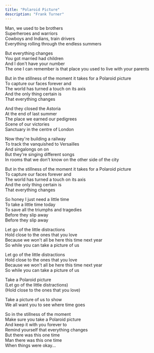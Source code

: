 ```yaml
---
title: "Polaroid Picture"
description: "Frank Turner"
--- 
```


Man, we used to be brothers<br />
Superheroes and warriors<br />
Cowboys and Indians, train drivers<br />
Everything rolling through the endless summers<br />

But everything changes<br />
You got married had children<br />
And I don't have your number<br />
The one I can remember is that place you used to live with your parents<br />

But in the stillness of the moment it takes for a Polaroid picture<br />
To capture our faces forever and<br />
The world has turned a touch on its axis<br />
And the only thing certain is<br />
That everything changes<br />

And they closed the Astoria<br />
At the end of last summer<br />
The place we earned our pedigrees<br />
Scene of our victories<br />
Sanctuary in the centre of London<br />

Now they're building a railway<br />
To track the vanquished to Versailles<br />
And singalongs on on<br />
But they're singing different songs<br />
In rooms that we don't know on the other side of the city<br />

But in the stillness of the moment it takes for a Polaroid picture<br />
To capture our faces forever and<br />
The world has turned a touch on its axis<br />
And the only thing certain is<br />
That everything changes<br />

So honey I just need a little time<br />
To take a little time today<br />
To save all the triumphs and tragedies<br />
Before they slip away<br />
Before they slip away<br />

Let go of the little distractions<br />
Hold close to the ones that you love<br />
Because we won't all be here this time next year<br />
So while you can take a picture of us<br />

Let go of the little distractions<br />
Hold close to the ones that you love<br />
Because we won't all be here this time next year<br />
So while you can take a picture of us<br />

Take a Polaroid picture<br />
(Let go of the little distractions)<br />
(Hold close to the ones that you love)<br />

Take a picture of us to show<br />
We all want you to see where time goes<br />

So in the stillness of the moment<br />
Make sure you take a Polaroid picture<br />
And keep it with you forever to<br />
Remind yourself that everything changes<br />
But there was this one time<br />
Man there was this one time<br />
When things were okay...<br />
